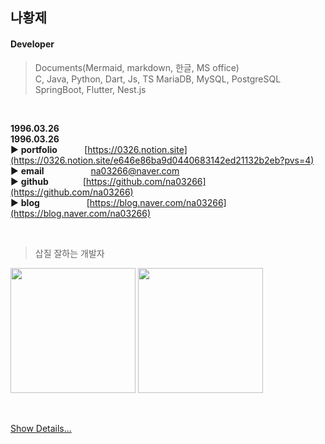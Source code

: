 ## 나황제  

#### Developer
> Documents(Mermaid, markdown, 한글, MS office)  
> C, Java, Python, Dart, Js, TS
> MariaDB, MySQL, PostgreSQL
> SpringBoot, Flutter, Nest.js

<br/>

**1996.03.26**  
**1996.03.26**  
▶️ **portfolio**&nbsp;&nbsp;&nbsp;&nbsp;&nbsp;&nbsp;&nbsp;&nbsp;&nbsp;&nbsp; [https://0326.notion.site](https://0326.notion.site/e646e86ba9d0440683142ed21132b2eb?pvs=4)  
▶️ **email**&nbsp;&nbsp;&nbsp;&nbsp;&nbsp;&nbsp;&nbsp;&nbsp;&nbsp;&nbsp;&nbsp;&nbsp;&nbsp;&nbsp;&nbsp;&nbsp;&nbsp;&nbsp; na03266@naver.com  
▶️ **github**&nbsp;&nbsp;&nbsp;&nbsp;&nbsp;&nbsp;&nbsp;&nbsp;&nbsp;&nbsp;&nbsp;&nbsp;&nbsp; [https://github.com/na03266](https://github.com/na03266)  
▶️ **blog**&nbsp;&nbsp;&nbsp;&nbsp;&nbsp;&nbsp;&nbsp;&nbsp;&nbsp;&nbsp;&nbsp;&nbsp;&nbsp;&nbsp;&nbsp;&nbsp;&nbsp;&nbsp; [https://blog.naver.com/na03266](https://blog.naver.com/na03266)


<br/>

> 삽질 잘하는 개발자

 <img src="https://github-readme-stats.vercel.app/api?username=na03266&theme=default&show_icons=true" height="200"> <img src="https://github-readme-stats.vercel.app/api/top-langs/?username=na03266&layout=compact&theme=default" height="200"></a>


<br/>

[Show Details...](https://github.com/NaHwangje/Portfolio-Dev.Hwangje)  
